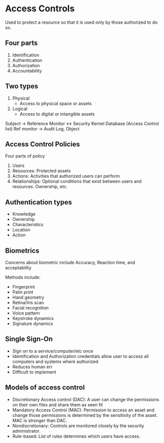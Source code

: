 # Access Controls
Used to protect a resource so that it is used only by those authorized to do
so.

## Four parts
1. Identification
2. Authentication
3. Authorization
4. Accountability

## Two types
1. Physical
	- Access to physical space or assets
2. Logical
	- Access to digital or intangible assets

Subject -> Reference Monitor <-> Security Kernel Database (Access Control list)
Ref monitor -> Audit Log, Object

## Access Control Policies
Four parts of policy
1. Users
2. Resources: Protected assets
3. Actions: Activities that authorized users can perform
4. Relationships: Optional conditions that exist between users and resources.
   Ownership, etc.

## Authentication types
- Knowledge
- Ownership
- Characteristics
- Location
- Action

## Biometrics
Concerns about biometric include Accuracy, Reaction time, and acceptability

Methods include:
- Fingerprint
- Palm print
- Hand geometry
- Retina/Iris scan
- Facial recognition
- Voice pattern
- Keystroke dynamics
- Signature dynamics

## Single Sign-On
- Sign on to a service/computer/etc once
- Identification and Authorization credentials allow user to access all computers and systems where authorized
- Reduces human err
- Difficult to implement

## Models of access control
- Discretionary Access control (DAC): A user can change the permissions on
  their own files and share them as seen fit
- Mandatory Access Control (MAC): Permission to access an asset and change
  those permissions is determined by the sensitivity of the asset. MAC is
stronger than DAC.
- Nondiscretionary: Controls are monitored closely by the security administrator.
- Rule-based: List of rules determines which users have access.
